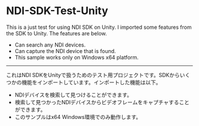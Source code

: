 # NDI-SDK-Test-Unity

This is a just test for using NDI SDK on Unity. I imported some features from the SDK to Unity. The features are below.

- Can search any NDI devices.
- Can capture the NDI device that is found.
- This sample works only on Windows x64 platform. 


-----------------------

これはNDI SDKをUnityで扱うためのテスト用プロジェクトです。SDKからいくつかの機能をインポートしています。インポートした機能は以下。

- NDIデバイスを検索して見つけることができます。
- 検索して見つかったNDIデバイスからビデオフレームをキャプチャすることができます。
- このサンプルはx64 Windows環境でのみ動作します。
